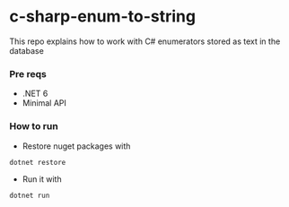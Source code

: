 # c-sharp-enum-to-string
This repo explains how to work with C# enumerators stored as text in the database

### Pre reqs

- .NET 6
- Minimal API


### How to run

- Restore nuget packages with

```bash
dotnet restore
```

- Run it with

```bash
dotnet run
```